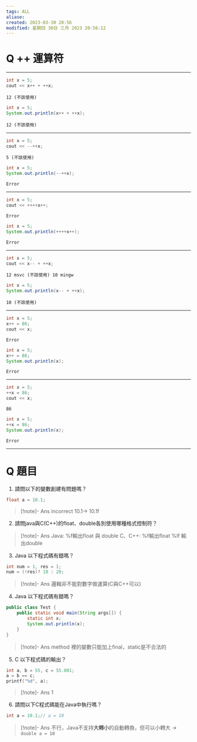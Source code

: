 ```yaml
---
tags: ALL
aliase: 
created: 2023-03-30 20:56
modified: 星期四 30日 三月 2023 20:56:12
---
```


# Q ++ 運算符
***

```cpp title:"C++第一題" 
int x = 5;
cout << x++ + ++x; 
```

```result 
12 (不該使用)
```

```Java title:"Java第一題" 
int x = 5;
System.out.println(x++ + ++x);
```

```result 
12 (不該使用)
```

---

```cpp title:"cpp第二題"
int x = 5;
cout << --++x; 
```

```result
5 (不該使用)
```

```Java title:"Java第二題" 
int x = 5;
System.out.println(--++x);
```

```result 
Error
```
---

```cpp title:"c++第三題"
int x = 5;
cout << ++++x++; 
```

```result
Error
```

```Java title:"Java第三題" 
int x = 5;
System.out.println(++++x++);
```

```result 
Error
```


---

```cpp title:"c++第四題"
int x = 5;
cout << x-- + ++x; 
```

```result
12 msvc (不該使用) 10 mingw
```

```Java title:"Java第四題" 
int x = 5;
System.out.println(x-- + ++x);
```

```result 
10 (不該使用)
```

---

```cpp title:"c++第五題"
int x = 5;
x++ = 86;
cout << x;
```

```result
Error
```

```Java title:"Java第五題" 
int x = 5;
x++ = 86;
System.out.println(x);
```

```result 
Error
```

---
```cpp title:"c++第六題"
int x = 5;
++x = 86;
cout << x;
```

```result
86
```

```Java title:"Java第六題" 
int x = 5;
++x = 86;
System.out.println(x);
```

```result 
Error
```

---
# Q 題目

1. 請問以下的變數創建有問題嗎？
```java linenos title:"Error"
float a = 10.1; 
```

>[!note]- Ans
>incorrect 
10.1-> 10.1f

2. 請問java與C(C++)的float、double各別使用哪種格式控制符？

>[!note]- Ans
Java: %f輸出float 與 double
C、C++: %f輸出float %lf 輸出double

3. Java 以下程式碼有錯嗎？

``` java linenos
int num = 1, res = 1;
num = (!res)? 10 : 20;
```

>[!note]- Ans
邏輯非不能對數字做運算(C與C++可以)

4. Java 以下程式碼有錯嗎？

```java linenos
public class Test {
	public static void main(String args[]) {
		static int x;
		System.out.println(x);
	}
}
```

>[!note]- Ans
method 裡的變數只能加上final，static是不合法的

5. C 以下程式碼的輸出？

```cpp linenos
int a, b = 55, c = 55.001;
a = b == c;
printf("%d", a);
```

>[!note]- Ans
1

6. 請問以下C程式碼能在Java中執行嗎？
```cpp
int a = 10.1;// a = 10
```

>[!note]- Ans
>不行，Java不支持**大轉小**的自動轉換，但可以小轉大 -> `double a = 10`
